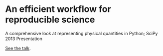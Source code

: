 # An efficient workflow for reproducible science

A comprehensive look at representing
physical quantities in Python; SciPy
2013 Presentation

[See the talk](https://youtu.be/N-edLdxiM40).

